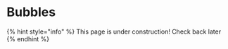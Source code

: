 # Bubbles

{% hint style="info" %}
This page is under construction! Check back later
{% endhint %}

